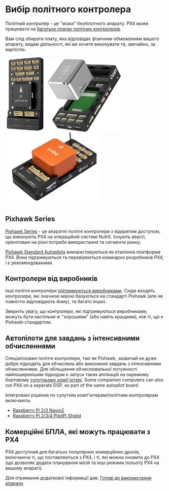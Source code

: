 # Вибір політного контролера

Політний контролер - це "мізки" безпілотного апарату. PX4 може працювати на [багатьох платах політних контролерів](../flight_controller/README.md).

Вам слід обирати плату, яка відповідає фізичним обмеженням вашого апарату, видам діяльності, які ви хочете виконувати та, звичайно, за вартістю.

<img src="../../assets/flight_controller/pixhawk6x/pixhawk6x_hero_upright.png" width="130px" title="Holybro Pixhawk6X" /> <img src="../../assets/flight_controller/cuav_pixhawk_v6x/pixhawk_v6x.jpg" width="230px" title="CUAV Pixhawk 6X"  /> <img src="../../assets/flight_controller/cube/orange/cube_orange_hero.jpg" width="300px" title="CubePilot Cube Orange" />


## Pixhawk Series

[Pixhawk Series](../flight_controller/pixhawk_series.md) - це апаратні політні контролери з відкритим доступом, що виконують PX4 на операційній системі NuttX. Існують версії, орієнтовані на різні потреби використання та сегменти ринку.

[Pixhawk Standard Autopilots](../flight_controller/autopilot_pixhawk_standard.md) використовуються як еталонна платформа PX4. Вони підтримуються та перевіряються командою розробників PX4, і є рекомендованими.

## Контролери від виробників

Інші політні контролери [підтримуються виробниками](../flight_controller/autopilot_manufacturer_supported.md). Сюди входять контролери, які значною мірою базуються на стандарті Pixhawk (але не повністю відповідають йому), та багато інших.

Зверніть увагу, що контролери, які підтримуються виробниками, можуть бути настільки ж "хорошими" (або навіть кращими), ніж ті, що є Pixhawk-стандартом.

## Автопілоти для завдань з інтенсивними обчисленнями

Спеціалізовані політні контролери, такі як Pixhawk, зазвичай не дуже добре підходять для обчислень або виконання завдань з інтенсивними обчисленнями. Для збільшення обчислювальної потужності найпоширенішим підходом є запуск таких аплікацій на окремому бортовому [супутньому комп'ютері](../companion_computer/README.md). Some companion computers can also run PX4 on a separate DSP, as part of the same autopilot board.

Інтегровані рішення по супутнім комп'ютерам/політним контролерам включають:

- [Raspberry Pi 2/3 Navio2](../flight_controller/raspberry_pi_navio2.md)
- [Raspberry Pi 2/3/4 PilotPi Shield](../flight_controller/raspberry_pi_pilotpi.md)


## Комерційні БПЛА, які можуть працювати з PX4

PX4 доступний для багатьох популярних комерційних дронів, включаючи ті, що поставляються з PX4, і ті, які можна оновити до PX4 (що дозволяє додати планування місій та інші режими польоту PX4 на вашому апараті).

Для отримання додаткової інформації див. [Готові до використання апарати](../complete_vehicles/README.md).

